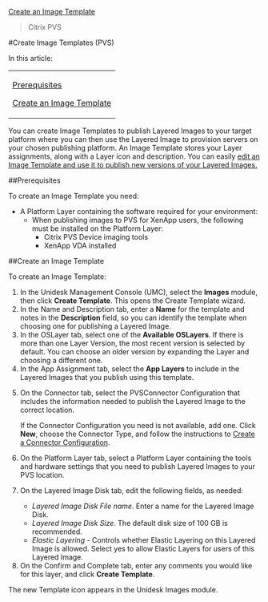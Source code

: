 [Create an Image Template](layered_images_create_template_co4)
 > Citrix PVS
#Create Image Templates (PVS)
In this article:
<table>            <col></col>            <tbody>                <tr>                    <td>                        <p><a href="#Pre"> Prerequisites</a>                        </p>                        <p><a href="#Cr_Temp"> Create an Image Template</a>                        </p>                    </td>                </tr>            </tbody>        </table>
You can create Image Templates to publish Layered Images to your target platform where you can then use the Layered Image to provision servers on your chosen publishing platform. An Image Template stores your Layer assignments, along with a Layer icon and description. You can easily [edit an Image Template](layered_images_manage_template)[ and use it to publish new versions of your Layered Images. ](layered_images_manage_template)
##Prerequisites<a name="Pre"></a>
To create an Image Template you need:
<ul>            <li>A Platform Layer containing the software required for your environment:<ul><li>When publishing images to PVS for XenApp users, the following must be installed on the Platform Layer:<ul><li>Citrix PVS Device imaging tools</li><li>XenApp VDA installed</li></ul></li></ul></li>        </ul>
##Create an Image Template<a name="Cr_Temp"></a>
To create an Image Template:
<ol>            <li>In the Unidesk Management Console (UMC), select the <b>Images</b> module, then click <b>Create Template</b>. This opens the Create Template wizard.</li>            <li>In the Name and Description tab, enter a <b>Name</b> for the template and notes in the <b>Description</b> field, so you can identify the template when choosing one for publishing a Layered Image. </li>            <li>In the OSLayer tab, select one of the <b>Available OSLayers</b>. If there is more than one Layer Version, the most recent version is selected by default. You can choose an older version by expanding the Layer and choosing a different one.</li>            <li>In the App Assignment tab, select the <b>App Layers</b> to include in the Layered Images that you publish using this template.</li>            <li>                <p>On the Connector tab, select the PVSConnector Configuration that includes the information needed to publish the Layered Image to the correct location. </p>                <p>If the Connector Configuration you need is not available, add one. Click <b>New</b>, choose the Connector Type, and follow the instructions to <a href="connector_config_fields_pv4.htm">Create a Connector Configuration</a>. </p>            </li>            <li>                <p>On the Platform Layer tab, select a Platform Layer containing the tools and hardware settings that you need to publish Layered Images to your PVS location. </p>            </li>            <li>                <p>On the Layered Image Disk tab, edit the following fields, as needed:</p>                <ul>                    <li><i>Layered Image Disk File name</i>. Enter a name for the Layered Image Disk.</li>                    <li><i>Layered Image Disk Size</i>. The default disk size of 100 GB is recommended.</li>                    <li><i>Elastic Layering</i> - Controls whether Elastic Layering  on this Layered Image is allowed. Select yes to allow Elastic Layers for users of this Layered Image.</li>                </ul>            </li>            <li>On the Confirm and Complete tab, enter any comments you would like for this layer, and click <b>Create Template</b>.</li>        </ol>
The new Template icon appears in the Unidesk Images module.
